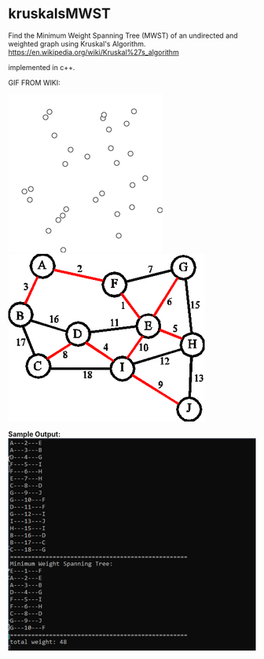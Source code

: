 # kruskalsMWST
Find the Minimum Weight Spanning Tree (MWST) of an undirected and weighted graph using Kruskal's Algorithm.
https://en.wikipedia.org/wiki/Kruskal%27s_algorithm

implemented in c++.

GIF FROM WIKI:

![](KruskalDemo.gif)
![](example-spanning-tree.gif)

**Sample Output:**
![](mwst.png)
